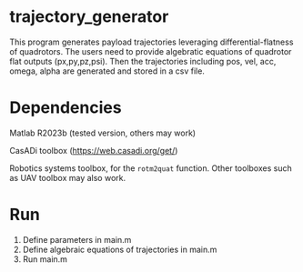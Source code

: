 # trajectory_generator
This program generates payload trajectories leveraging differential-flatness of quadrotors. The users need to provide algebratic equations of quadrotor flat outputs (px,py,pz,psi). Then the trajectories including pos, vel, acc, omega, alpha are generated and stored in a csv file.

# Dependencies
Matlab R2023b (tested version, others may work)

CasADi toolbox (https://web.casadi.org/get/)

Robotics systems toolbox, for the `rotm2quat` function. Other toolboxes such as UAV toolbox may also work.

# Run
1. Define parameters in main.m
2. Define algebraic equations of trajectories in main.m
3. Run main.m

